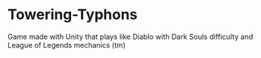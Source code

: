 # Towering-Typhons
Game made with Unity that plays like Diablo with Dark Souls difficulty and League of Legends mechanics (tm)



